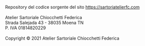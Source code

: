 Repository del codice sorgente del sito https://sartoriatelierfc.com<br>
<br>
Atelier Sartoriale Chiocchetti Federica<br>
Strada Salejada 43 - 38035 Moena TN<br>
P. IVA 01814820229<br>
<br>
Copyright &copy; 2021 Atelier Sartoriale Chiocchetti Federica
